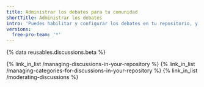 ```yaml
---
title: Administrar los debates para tu comunidad
shortTitle: Administrar los debates
intro: 'Puedes habilitar y configurar los debates en tu repositorio, y puedes utilizar herramientas en {% data variables.product.product_name %} para moderar las conversaciones entre los miembros de la comunidad.'
versions:
  free-pro-team: '*'
---
```


{% data reusables.discussions.beta %}

{% link_in_list /managing-discussions-in-your-repository %}
{% link_in_list /managing-categories-for-discussions-in-your-repository %}
{% link_in_list /moderating-discussions %}
